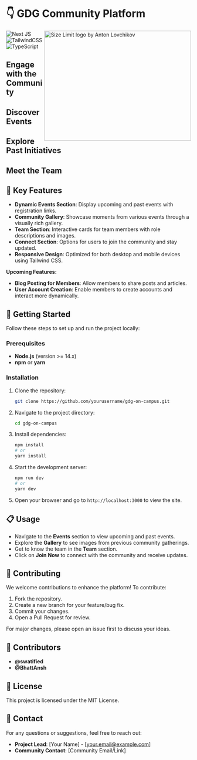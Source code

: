 # 👇 GDG Community Platform

<img src="https://i.ibb.co/0sv8Yh2/image.png" align="right"
     alt="Size Limit logo by Anton Lovchikov" width="400" height="300">

![Next JS](https://img.shields.io/badge/Next-black?style=for-the-badge&logo=next.js&logoColor=white)
![TailwindCSS](https://img.shields.io/badge/tailwindcss-%2338B2AC.svg?style=for-the-badge&logo=tailwind-css&logoColor=white)
![TypeScript](https://img.shields.io/badge/typescript-%23007ACC.svg?style=for-the-badge&logo=typescript&logoColor=white)


## Engage with the Community
## Discover Events
## Explore Past Initiatives
## Meet the Team

## 🦾 Key Features

- **Dynamic Events Section**: Display upcoming and past events with registration links.
- **Community Gallery**: Showcase moments from various events through a visually rich gallery.
- **Team Section**: Interactive cards for team members with role descriptions and images.
- **Connect Section**: Options for users to join the community and stay updated.
- **Responsive Design**: Optimized for both desktop and mobile devices using Tailwind CSS.

**Upcoming Features:**

- **Blog Posting for Members**: Allow members to share posts and articles.
- **User Account Creation**: Enable members to create accounts and interact more dynamically.


## 🚀 Getting Started

Follow these steps to set up and run the project locally:

### Prerequisites

- **Node.js** (version >= 14.x)
- **npm** or **yarn**

### Installation

1. Clone the repository:

   ```bash
   git clone https://github.com/yourusername/gdg-on-campus.git
   ```

2. Navigate to the project directory:

   ```bash
   cd gdg-on-campus
   ```

3. Install dependencies:

   ```bash
   npm install
   # or
   yarn install
   ```

4. Start the development server:

   ```bash
   npm run dev
   # or
   yarn dev
   ```

5. Open your browser and go to `http://localhost:3000` to view the site.

## 📋 Usage

- Navigate to the **Events** section to view upcoming and past events.
- Explore the **Gallery** to see images from previous community gatherings.
- Get to know the team in the **Team** section.
- Click on **Join Now** to connect with the community and receive updates.

## 🤝 Contributing

We welcome contributions to enhance the platform! To contribute:

1. Fork the repository.
2. Create a new branch for your feature/bug fix.
3. Commit your changes.
4. Open a Pull Request for review.

For major changes, please open an issue first to discuss your ideas.

## 👥 Contributors

- **@swatified**
- **@BhattAnsh**

## 📝 License

This project is licensed under the MIT License.

## 📧 Contact

For any questions or suggestions, feel free to reach out:

- **Project Lead**: [Your Name] - [your.email@example.com]
- **Community Contact**: [Community Email/Link]
